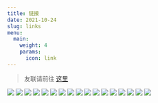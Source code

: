 ```yaml
---
title: 链接
date: 2021-10-24
slug: links
menu:
  main:
    weight: 4
    params:
      icon: link
---
```


> 友联请前往 [这里](https://www.fzf404.art/#/link)

[![](https://github-readme-stats.vercel.app/api/pin/?username=fzf404&repo=Monit&bg_color=f5f5fa)](https://github.com/fzf404/Monit)
[![](https://github-readme-stats.vercel.app/api/pin/?username=fzf404&repo=webrtc&bg_color=f5f5fa)](https://github.com/fzf404/webrtc)
[![](https://github-readme-stats.vercel.app/api/pin/?username=fzf404&repo=favor&bg_color=f5f5fa)](https://github.com/fzf404/favor)
[![](https://github-readme-stats.vercel.app/api/pin/?username=fzf404&repo=Pixxel&bg_color=f5f5fa)](https://github.com/fzf404/Pixxel)
[![](https://github-readme-stats.vercel.app/api/pin/?username=fzf404&repo=Tabox&bg_color=f5f5fa)](https://github.com/fzf404/Tabox)
[![](https://github-readme-stats.vercel.app/api/pin/?username=fzf404&repo=CameraHelper&bg_color=f5f5fa)](https://github.com/fzf404/CameraHelper)
[![](https://github-readme-stats.vercel.app/api/pin/?username=fzf404&repo=TextHider&bg_color=f5f5fa)](https://github.com/fzf404/TextHider)
[![](https://github-readme-stats.vercel.app/api/pin/?username=fzf404&repo=intro&bg_color=f5f5fa)](https://github.com/fzf404/intro)
[![](https://github-readme-stats.vercel.app/api/pin/?username=fzf404&repo=Sedom&bg_color=f5f5fa)](https://github.com/fzf404/Sedom)
[![](https://github-readme-stats.vercel.app/api/pin/?username=fzf404&repo=GoWebHooks&bg_color=f5f5fa)](https://github.com/fzf404/WebHooks)
[![](https://github-readme-stats.vercel.app/api/pin/?username=QinLiStudio&repo=Conship&bg_color=f5f5fa)](https://github.com/QinLiStudio/Conship)
[![](https://github-readme-stats.vercel.app/api/pin/?username=fzf404&repo=gover&bg_color=f5f5fa)](https://github.com/fzf404/gover)
[![](https://github-readme-stats.vercel.app/api/pin/?username=fzf404&repo=todo-tech&bg_color=f5f5fa)](https://github.com/fzf404/todo-tech)
[![](https://github-readme-stats.vercel.app/api/pin/?username=fzf404&repo=gin-socket&bg_color=f5f5fa)](https://github.com/fzf404/gover)
[![](https://github-readme-stats.vercel.app/api/pin/?username=fzf404&repo=MiniSys&bg_color=f5f5fa)](https://github.com/fzf404/MiniSys)
[![](https://github-readme-stats.vercel.app/api/pin/?username=fzf404&repo=winmine-crack&bg_color=f5f5fa)](https://github.com/fzf404/MineCrack)
[![](https://github-readme-stats.vercel.app/api/pin/?username=fzf404&repo=BadUSB&bg_color=f5f5fa)](https://github.com/fzf404/BadUSB)
